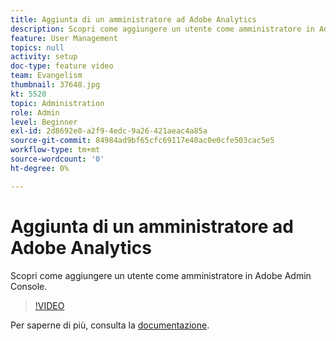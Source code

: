 ```yaml
---
title: Aggiunta di un amministratore ad Adobe Analytics
description: Scopri come aggiungere un utente come amministratore in Adobe Admin Console.
feature: User Management
topics: null
activity: setup
doc-type: feature video
team: Evangelism
thumbnail: 37648.jpg
kt: 5520
topic: Administration
role: Admin
level: Beginner
exl-id: 2d8692e0-a2f9-4edc-9a26-421aeac4a85a
source-git-commit: 84984ad9bf65cfc69117e40ac0e0cfe503cac5e5
workflow-type: tm+mt
source-wordcount: '0'
ht-degree: 0%

---
```


# Aggiunta di un amministratore ad Adobe Analytics

Scopri come aggiungere un utente come amministratore in Adobe Admin Console.

>[!VIDEO](https://video.tv.adobe.com/v/37648/?quality=12&learn=on)

Per saperne di più, consulta la [documentazione](https://helpx.adobe.com/it/enterprise/using/admin-console.html).

